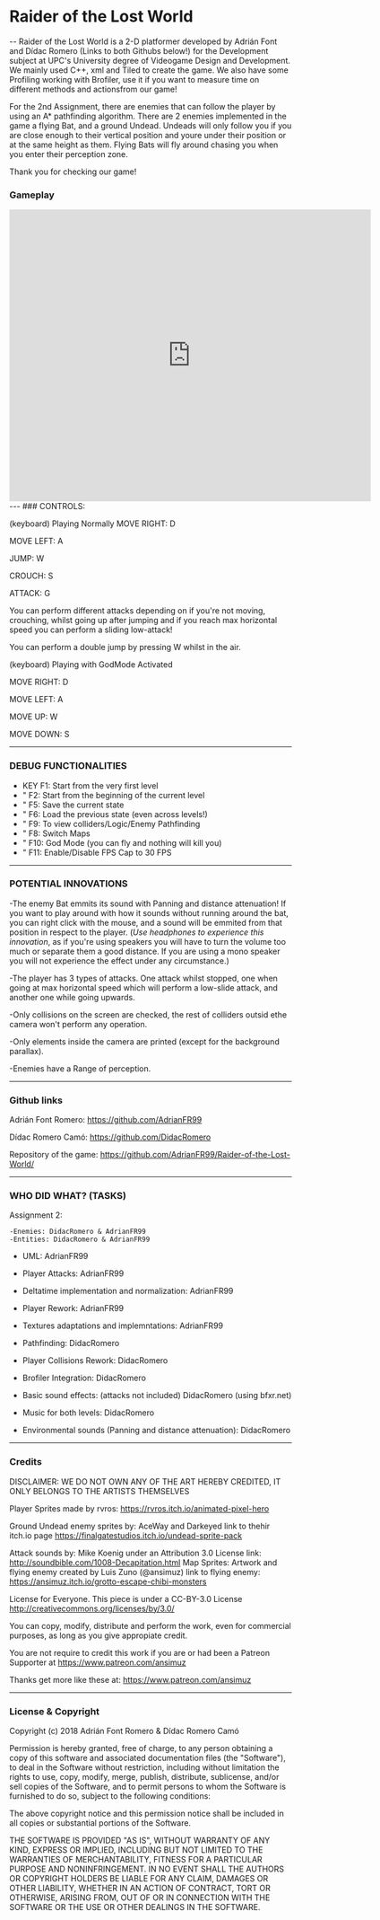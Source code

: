 # Raider of the Lost World
--
Raider of the Lost World is a 2-D platformer developed by Adrián Font and Dídac Romero 
(Links to both Githubs below!) for the Development subject at UPC's University degree of 
Videogame Design and Development. 
We mainly used C++, xml and Tiled to create the game.
We also have some Profiling working with Brofiler, use it if you want to measure time on different methods and actionsfrom our game!

For the 2nd Assignment, there are enemies that can follow the player by using an A* pathfinding algorithm.
There are 2 enemies implemented in the game a flying Bat, and a ground Undead.
Undeads will only follow you if you are close enough to their vertical position and youre under their position or at the same 
height as them. 
Flying Bats will fly around chasing you when you enter their perception zone.
 
Thank you for checking our game!

### Gameplay
<iframe width="645" height="520" src="https://youtu.be/x8utuH5qI2E" frameborder="0" allowfullscreen> </iframe> 
---
### CONTROLS:


(keyboard) Playing Normally
  MOVE RIGHT: D
  
  MOVE LEFT: A
  
  JUMP: W
  
  CROUCH: S
  
  ATTACK: G       

You can perform different attacks depending on if you're not moving, crouching, whilst going up after jumping 
and if you reach max horizontal speed you can perform a sliding low-attack!

You can perform a double jump by pressing W whilst in the air.

(keyboard) Playing with GodMode Activated

MOVE RIGHT: D

MOVE LEFT: A

MOVE UP: W

MOVE DOWN: S

---
 ### DEBUG FUNCTIONALITIES

* KEY F1: Start from the very first level
*  "  F2: Start from the beginning of the current level
*  "  F5: Save the current state 
*  "  F6: Load the previous state (even across levels!)
*  "  F9: To view colliders/Logic/Enemy Pathfinding
*  "  F8: Switch Maps
*  "  F10: God Mode (you can fly and nothing will kill you)
*  "  F11: Enable/Disable FPS Cap to 30 FPS

---
  ### POTENTIAL INNOVATIONS

-The enemy Bat emmits its sound with Panning and distance attenuation!
	If you want to play around with how it sounds without running around the bat, 
	you can right click with the mouse, and a sound will be emmited from
	that position in respect to the player. (*Use headphones to experience this innovation*,
	as if you're using speakers you will have to turn  the volume too much or separate them a good distance.
	If you are using a mono speaker you will not experience the effect under any circumstance.)
	
-The player has 3 types of attacks. One attack whilst stopped, one when going at max horizontal speed
which will perform a low-slide attack, and another one while going upwards.

-Only collisions on the screen are checked, the rest of colliders outsid ethe camera won't perform any operation.

-Only elements inside the camera are printed (except for the background parallax).

-Enemies have a Range of perception.

---
 ### Github links

Adrián Font Romero: https://github.com/AdrianFR99

Dídac Romero Camó: https://github.com/DidacRomero

Repository of the game: https://github.com/AdrianFR99/Raider-of-the-Lost-World/

---
 ### WHO DID WHAT? (TASKS)

Assignment 2:

	-Enemies: DidacRomero & AdrianFR99
	-Entities: DidacRomero & AdrianFR99
* UML: AdrianFR99
* Player Attacks: AdrianFR99
* Deltatime implementation and normalization: AdrianFR99
* Player Rework: AdrianFR99
* Textures adaptations and implemntations: AdrianFR99


* Pathfinding: DidacRomero
* Player Collisions Rework: DidacRomero
* Brofiler Integration: DidacRomero
* Basic sound effects: (attacks not included) DidacRomero (using bfxr.net)
* Music for both levels: DidacRomero
* Environmental sounds (Panning and distance attenuation): DidacRomero
---
 ### Credits

DISCLAIMER: WE DO NOT OWN ANY OF THE ART HEREBY CREDITED, IT ONLY BELONGS TO THE ARTISTS THEMSELVES

Player Sprites made by rvros: https://rvros.itch.io/animated-pixel-hero

Ground Undead enemy sprites by: AceWay and Darkeyed link to thehir itch.io page https://finalgatestudios.itch.io/undead-sprite-pack

Attack sounds by: Mike Koenig under an Attribution 3.0 License link: http://soundbible.com/1008-Decapitation.html
Map Sprites:
Artwork and flying enemy created by Luis Zuno (@ansimuz) link to flying enemy: https://ansimuz.itch.io/grotto-escape-chibi-monsters

License for Everyone. This piece is under a CC-BY-3.0 License http://creativecommons.org/licenses/by/3.0/

You can copy, modify, distribute and perform the work, even for commercial purposes, as long as you give appropiate credit. 

You are not require to credit this work if you are or had been a Patreon Supporter at https://www.patreon.com/ansimuz

Thanks get more like these at: https://www.patreon.com/ansimuz

-------------------------------------------------------------
### License & Copyright

Copyright (c) 2018 Adrián Font Romero & Dídac Romero Camó

Permission is hereby granted, free of charge, to any person obtaining a copy
of this software and associated documentation files (the "Software"), to deal
in the Software without restriction, including without limitation the rights
to use, copy, modify, merge, publish, distribute, sublicense, and/or sell
copies of the Software, and to permit persons to whom the Software is
furnished to do so, subject to the following conditions:

The above copyright notice and this permission notice shall be included in all
copies or substantial portions of the Software.

THE SOFTWARE IS PROVIDED "AS IS", WITHOUT WARRANTY OF ANY KIND, EXPRESS OR
IMPLIED, INCLUDING BUT NOT LIMITED TO THE WARRANTIES OF MERCHANTABILITY,
FITNESS FOR A PARTICULAR PURPOSE AND NONINFRINGEMENT. IN NO EVENT SHALL THE
AUTHORS OR COPYRIGHT HOLDERS BE LIABLE FOR ANY CLAIM, DAMAGES OR OTHER
LIABILITY, WHETHER IN AN ACTION OF CONTRACT, TORT OR OTHERWISE, ARISING FROM,
OUT OF OR IN CONNECTION WITH THE SOFTWARE OR THE USE OR OTHER DEALINGS IN THE
SOFTWARE.
